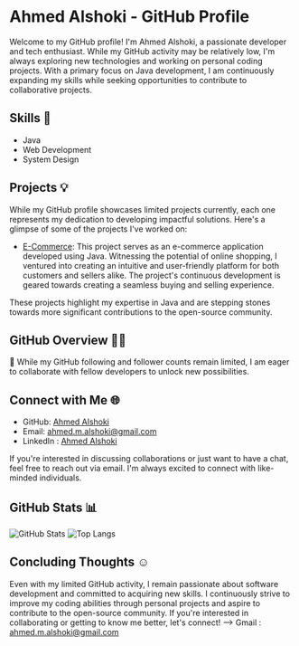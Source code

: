 # Ahmed Alshoki - GitHub Profile



Welcome to my GitHub profile! I'm Ahmed Alshoki, a passionate developer and tech enthusiast. While my GitHub activity may be relatively low, I'm always exploring new technologies and working on personal coding projects. With a primary focus on Java development, I am continuously expanding my skills while seeking opportunities to contribute to collaborative projects.

## Skills 🚀

- Java 
- Web Development
- System Design 

## Projects 💡

While my GitHub profile showcases limited projects currently, each one represents my dedication to developing impactful solutions. Here's a glimpse of some of the projects I've worked on:

- [E-Commerce](https://github.com/AhmedMAlshoki/E-Commerce): This project serves as an e-commerce application developed using Java. Witnessing the potential of online shopping, I ventured into creating an intuitive and user-friendly platform for both customers and sellers alike. The project's continuous development is geared towards creating a seamless buying and selling experience.

These projects highlight my expertise in Java and are stepping stones towards more significant contributions to the open-source community.

## GitHub Overview 👨‍💻



🌟 While my GitHub following and follower counts remain limited, I am eager to collaborate with fellow developers to unlock new possibilities.

## Connect with Me 🌐

- GitHub: [Ahmed Alshoki](https://github.com/AhmedMAlshoki)
- Email: ahmed.m.alshoki@gmail.com
- LinkedIn : [Ahmed Alshoki](https://www.linkedin.com/in/ahmed-alshoki/)

If you're interested in discussing collaborations or just want to have a chat, feel free to reach out via email. I'm always excited to connect with like-minded individuals.

## GitHub Stats 📊

![GitHub Stats](https://github-readme-stats.vercel.app/api?username=AhmedMAlshoki)
![Top Langs](https://github-readme-stats.vercel.app/api/top-langs/?username=AhmedMAlshoki)

## Concluding Thoughts ☺️

Even with my limited GitHub activity, I remain passionate about software development and committed to acquiring new skills. I continuously strive to improve my coding abilities through personal projects and aspire to contribute to the open-source community. If you're interested in collaborating or getting to know me better, let's connect!
-->
Gmail : ahmed.m.alshoki@gmail.com
